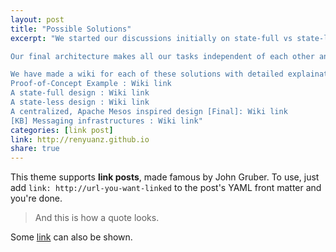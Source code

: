 ```yaml
---
layout: post
title: "Possible Solutions"
excerpt: "We started our discussions initially on state-full vs state-less architecture to solve the problem. Later, we discussed the centralized vs decentralized architectures. I was more inclined towards having a decentralized architecture as a centralized workflow would mean a single point of failure. Each architecture has its own pros and cons. It was a tradeoff between a centralized workflow vs dependent microservices. We had our discussions on the Apache Airavata mailing list and these discussions helped us reach a final conclusion of having a centralized architecture with a highly available orchestrator.

Our final architecture makes all our tasks independent of each other and store the workflow logic in a centralized orchestrator (maybe graph database) which would be made highly available.

We have made a wiki for each of these solutions with detailed explainations:
Proof-of-Concept Example : Wiki link
A state-full design : Wiki link
A state-less design : Wiki link
A centralized, Apache Mesos inspired design [Final]: Wiki link
[KB] Messaging infrastructures : Wiki link"
categories: [link post]
link: http://renyuanz.github.io
share: true
---
```


This theme supports **link posts**, made famous by John Gruber. To use, just add `link: http://url-you-want-linked` to the post's YAML front matter and you're done.

> And this is how a quote looks.

Some [link](http://renyuanz.github.io) can also be shown.
